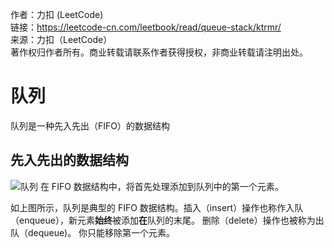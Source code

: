 作者：力扣 (LeetCode)  
链接：https://leetcode-cn.com/leetbook/read/queue-stack/ktrmr/  
来源：力扣（LeetCode）  
著作权归作者所有。商业转载请联系作者获得授权，非商业转载请注明出处。

# 队列

队列是一种先入先出（FIFO）的数据结构

## 先入先出的数据结构

![队列](https://aliyun-lc-upload.oss-cn-hangzhou.aliyuncs.com/aliyun-lc-upload/uploads/2018/08/14/screen-shot-2018-05-03-at-151021.png)
在 FIFO 数据结构中，将首先处理添加到队列中的第一个元素。

如上图所示，队列是典型的 FIFO 数据结构。插入（insert）操作也称作入队（enqueue），新元素**始终**被添加**在**队列的末尾。 删除（delete）操作也被称为出队（dequeue)。 你只能移除第一个元素。
